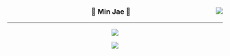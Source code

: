 <div align="center">

  <a href="https://suave-lilac-075.notion.site/b1ac3609f8a946c3a1939b5d46211e44?v=cc0f75ec13e54868a33bb57336fb9ee8"><img align="right" src="https://github-readme-stats.vercel.app/api/top-langs/?username=letminjae&theme=dracula&exclude_repo=Computer-Science-Engineering&layout=compact&langs_count=10"/></a>

  ### 🐣 Min Jae 🐥 

  ---

  <a href="https://github.com/letminjae"><img src="https://hits.seeyoufarm.com/api/count/incr/badge.svg?url=https%3A%2F%2Fgithub.com%2Fletminjae&count_bg=%23000000&title_bg=%23000000&icon=github.svg&icon_color=%23E7E7E7&title=GitHub&edge_flat=false)"/></a>

  <a href="https://charmcharm2.tistory.com/"><img src="https://img.shields.io/badge/letminjae.blog-3DDC84?style=flat-square&logo=Blogger&logoColor=white"/></a>

  <br>

</div>
